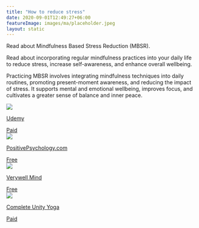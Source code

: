```yaml
---
title: "How to reduce stress"
date: 2020-09-01T12:49:27+06:00
featureImage: images/ma/placeholder.jpeg
layout: static
---
```


Read about Mindfulness Based Stress Reduction (MBSR).

Read about incorporating regular mindfulness practices into your daily life to reduce stress, increase self-awareness, and enhance overall wellbeing.

Practicing MBSR involves integrating mindfulness techniques into daily routines, promoting present-moment awareness, and reducing the impact of stress. It supports mental and emotional wellbeing, improves focus, and cultivates a greater sense of balance and inner peace.

<a class="ma-link" href="https://click.linksynergy.com/deeplink?id=L8N3em0sP4o&mid=47900&murl=https://www.udemy.com/course/mbsr-mindfulness-based-stress-reduction-online-course/?kw=mindfulness&#43;based&#43;stress&amp;src=sac"><div class="ma-card ma-card-Health"><div class="ma-icon"><img src ="/images/Icon-pound - health - opacity.svg"/></div><div class="ma-name"><p>Udemy</p></div><div class="ma-paid-text"><span>Paid</span></div></div></a><a class="ma-link" href="https://positivepsychology.com/benefits-of-mindfulness/"><div class="ma-card ma-card-Health"><div class="ma-icon"><img src ="/images/Icon-check - health - opacity.svg"/></div><div class="ma-name"><p>PositivePsychology.com</p></div><div class="ma-paid-text"><span>Free</span></div></div></a><a class="ma-link" href="https://www.verywellmind.com/benefits-of-mindfulness-based-stress-reduction-88861"><div class="ma-card ma-card-Health"><div class="ma-icon"><img src ="/images/Icon-check - health - opacity.svg"/></div><div class="ma-name"><p>Verywell Mind</p></div><div class="ma-paid-text"><span>Free</span></div></div></a><a class="ma-link" href="https://www.awin1.com/cread.php?awinmid=29057&awinaffid=1198638&ued=https%3A%2F%2Fcompleteunityyoga.com%2F"><div class="ma-card ma-card-Health"><div class="ma-icon"><img src ="/images/Icon-pound - health - opacity.svg"/></div><div class="ma-name"><p>Complete Unity Yoga</p></div><div class="ma-paid-text"><span>Paid</span></div></div></a>  

<br/><br/>






